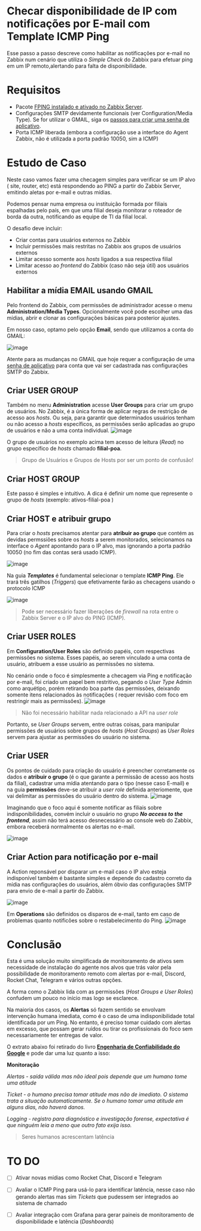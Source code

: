 # Checar disponibilidade de IP com notificações por E-mail com Template ICMP Ping
Esse passo a passo descreve como habilitar as notificações por e-mail no Zabbix num cenário que utiliza o _Simple Check_ do Zabbix para efetuar ping em um IP remoto,alertando para falta de disponibilidade.

# Requisitos
- Pacote [FPING instalado e ativado no Zabbix Server](https://www.zabbix.com/forum/zabbix-cookbook/10399-complete-guide-setting-up-simple-ping-non-agent).
- Configurações SMTP devidamente funcionais (ver Configuration/Media Type). Se for utilizar o GMAIL, siga os [passos para criar uma senha de aplicativo](https://support.google.com/accounts/answer/185833?hl=pt).
- Porta ICMP liberada (embora a configuração use a interface do Agent Zabbix, não é utilizada a porta padrão 10050, sim a ICMP)

# Estudo de Caso
Neste caso vamos fazer uma checagem simples para verificar se um IP alvo ( site, router, etc) está respondendo ao PING a partir do Zabbix Server, emitindo aletas por e-mail e outras mídias. 

Podemos pensar numa empresa ou instituição formada por filiais espalhadas pelo país, em que uma filial deseja monitorar o roteador de borda da outra, notificando as equipe de TI da filial local.

O desafio deve incluir:
 - Criar contas para usuários externos no Zabbix
 - Incluir permissões mais restritas no Zabbix aos grupos de usuários externos
 - Limitar acesso somente aos _hosts_ ligados a sua respectiva filial
 - Limitar acesso ao _frontend_ do Zabbix (caso não seja útil) aos usuários externos

## Habilitar a mídia EMAIL usando GMAIL
Pelo frontend do Zabbix, com permissões de administrador acesse o menu **Administration/Media Types**. Opcionalmente você pode escolher uma das mídias, abrir e clonar as configurações básicas para posterior ajustes.

Em nosso caso, optamo pelo opção **Email**, sendo que utilizamos a conta do GMAIL:

![image](https://user-images.githubusercontent.com/6537456/130980443-63086700-a4ee-4bc3-8cf8-fd1bad16c15b.png)

Atente para as mudanças no GMAIL que hoje requer a configuração de uma [senha de aplicativo](https://support.google.com/accounts/answer/185833?hl=pt) para conta que vai ser cadastrada nas configurações SMTP do Zabbix.

## Criar USER GROUP
Também no menu **Administration** acesse **User Groups** para criar um grupo de usuários. No Zabbix, é a única forma de aplicar regras de restrição de acesso aos _hosts_. Ou seja, para garantir que determinados usuários tenham ou não acesso a _hosts_ específicos, as permissões serão aplicadas ao grupo de usuários e não a uma conta individual.
![image](https://user-images.githubusercontent.com/6537456/130982416-ac0caa15-2214-415a-bc79-c7b825e2fdb8.png)

O grupo de usuários no exemplo acima tem acesso de leitura (_Read_) no grupo específico de _hosts_ chamado **filial-poa**. 
> Grupo de Usuários e Grupos de Hosts por ser um ponto de confusão!
## Criar HOST GROUP
Este passo é simples e intuitivo. A dica é definir um nome que represente o grupo de _hosts_ (exemplo: ativos-filial-poa )
## Criar HOST e atribuir grupo
Para criar o _hosts_ precisamos atentar para **atribuir ao grupo** que contém as devidas permssiões sobre os _hosts_ a serem monitorados, selecionamos na interface o _Agent_ apontando para o IP alvo, mas ignorando a porta padrão 10050 (no fim das contas será usado ICMP).

![image](https://user-images.githubusercontent.com/6537456/130987872-3feef9c9-2d14-4e02-87e7-382a1e15d6c3.png)

Na guia **_Templates_** é fundamental selecionar o template **ICMP Ping**. Ele trará três gatilhos (_Triggers_) que efetivamente farão as checagens usando o protocolo ICMP

![image](https://user-images.githubusercontent.com/6537456/130988502-1e88c9c6-feaa-4767-a2f3-669b9912770e.png)

> Pode ser necessário fazer liberações de _firewall_ na rota entre o Zabbix Server e o IP alvo do PING (ICMP).

## Criar USER ROLES
Em **Configuration/User Roles** são definido papéis, com respectivas permissões no sistema. Esses papéis, ao serem vinculado a uma conta de usuário, atribuem a esse usuário as permissões no sistema. 

No cenário onde o foco é simplesmente a checagem via Ping e notificação por e-mail, foi criado um papel bem restritivo, pegando o _User Type_ Admin como arquétipo, porém retirando boa parte das permissões, deixando somente itens relacionados às notificações ( requer revisão com foco em restringir mais as permissões).
![image](https://user-images.githubusercontent.com/6537456/130984688-03500f13-9450-40be-9ed8-019d8159af72.png)

> Não foi necessário habilitar nada relacionado a API na _user role_

Portanto, se _User Groups_ servem, entre outras coisas, para manipular permissões de usuários sobre grupos de _hosts_
(_Host Groups_) as _User Roles_ servem para ajustar as permissões do usuário no sistema.

## Criar USER
Os pontos de cuidado para criação do usuário é preencher corretamente os dados e **atribuir o grupo** (é o que garante a permissão de acesso aos hosts da filial), cadastrar uma mídia atentando para o tipo (nesse caso E-mail) e na guia **permissões** deve-se atribuir a _user role_ definida anteriomente, que vai delimitar as permissões do usuário dentro do sistema.
![image](https://user-images.githubusercontent.com/6537456/130985753-7396f8b8-33a6-499a-9583-ae7554f823ce.png)

Imaginando que o foco aqui é somente notificar as filiais sobre indisponibilidades, convém incluir o usuário no grupo _**No access to the frontend**_, assim não terá acesso desnecessário ao console web do Zabbix, embora receberá normalmente os alertas no e-mail.

![image](https://user-images.githubusercontent.com/6537456/130985670-c08eec00-7f7c-4b20-acfc-a92f1dfad4cd.png)

## Criar Action para notificação por e-mail
A Action reponsável por disparar um e-mail caso o IP alvo esteja indisponível também é bastante simples e depende do cadastro correto da mídia nas configurações do usuários, além óbvio das configurações SMTP para envio de e-mail a partir do Zabbix.

![image](https://user-images.githubusercontent.com/6537456/130994469-4e51946d-259e-4205-964a-f986bacbddc2.png)

Em **Operations** são definidos os disparos de e-mail, tanto em caso de problemas quanto notificões sobre o restabelecimento do Ping.
![image](https://user-images.githubusercontent.com/6537456/130994979-f9bcdba1-e8d9-4b0c-aabb-d33b7234df00.png)


# Conclusão
Esta é uma solução muito simplificada de monitoramento de ativos sem necessidade de instalação do agente nos alvos que trás valor pela possibilidade de monitoramento remoto com alertas por e-mail, Discord, Rocket Chat, Telegram e vários outras opções. 

A forma como o Zabbix lida com as permissões (_Host Groups e User Roles_) confudem um pouco no início mas logo se esclarece.

Na maioria dos casos, os **Alertas** só fazem sentido se envolvam intervenção humana imediata, como é o caso de uma indisponibilidade total identificada por um Ping. No entanto, é preciso tomar cuidado com alertas em excesso, que possam gerar ruídos ou tirar os profissionais do foco sem necessariamente ter entregas de valor.

O extrato abaixo foi retirado do livro [**Engenharia de Confiabilidade do Google**](https://www.amazon.com.br/Engenharia-Confiabilidade-Google-Administra-Sistemas/dp/8575225170) e pode dar uma luz quanto a isso:

**Monitoração**

*Alertas - saída válida mas não ideal pois depende que um humano tome uma atitude*

*Ticket - o humano precisa tomar atitude mas não de imediato. O sistema trata a situação automaticamente. Se o humano tomar uma atitude em alguns dias, não haverá danos.*

*Logging - registro para diagnóstico e investigação forense, expectativa é que ninguém leia a meno que outro fato exija isso.*

> Seres humanos acrescentam latência

# TO DO 

- [ ] Ativar novas mídias como Rocket Chat, Discord e Telegram
- [ ] Avaliar o ICMP Ping para usá-lo para identificar latência, nesse caso não gerando alertas  mas sim _Tickets_ que pudessem ser integrados ao sistema de chamado
- [ ] Avaliar integração com Grafana para gerar paineis de monitoramento de disponibilidade e latência (_Dashboards_)




